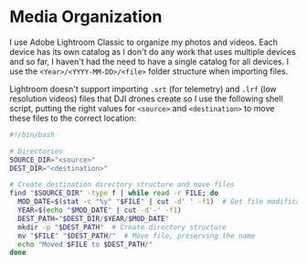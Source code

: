# Media Organization

I use Adobe Lightroom Classic to organize my photos and videos. Each device has its own catalog as I don't do any work that uses multiple devices and so far, I haven't had the need to have a single catalog for all devices. I use the `<Year>/<YYYY-MM-DD>/<file>` folder structure when importing files.

Lightroom doesn't support importing `.srt` (for telemetry) and `.lrf` (low resolution videos) files that DJI drones create so I use the following shell script, putting the right values for `<source>` and `<destination>` to move these files to the correct location:

```bash
#!/bin/bash

# Directories
SOURCE_DIR="<source>"
DEST_DIR="<destination>"

# Create destination directory structure and move files
find "$SOURCE_DIR" -type f | while read -r FILE; do
  MOD_DATE=$(stat -c "%y" "$FILE" | cut -d' ' -f1)  # Get file modification date
  YEAR=$(echo "$MOD_DATE" | cut -d'-' -f1)
  DEST_PATH="$DEST_DIR/$YEAR/$MOD_DATE"
  mkdir -p "$DEST_PATH"  # Create directory structure
  mv "$FILE" "$DEST_PATH/"  # Move file, preserving the name
  echo "Moved $FILE to $DEST_PATH/"
done
```
